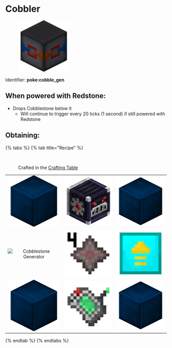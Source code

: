 # Cobbler



<figure><img src="https://github.com/ItsMePok/PFE/blob/wikiAssets/Automation/cobbler.png?raw=true" alt=""><figcaption></figcaption></figure>

Identifier: **poke:cobble\_gen**

## When powered with <img src="https://minecraft.wiki/images/thumb/Redstone_Dust_JE2_BE2.png/150px-Redstone_Dust_JE2_BE2.png?8cf17" alt="" data-size="line">Redstone:

* Drops <img src="https://minecraft.wiki/images/Cobblestone_JE5_BE3.png?29624" alt="" data-size="line">Cobblestone below it
  * Will continue to trigger every 20 ticks (1 second) if still powered with <img src="https://minecraft.wiki/images/thumb/Redstone_Dust_JE2_BE2.png/150px-Redstone_Dust_JE2_BE2.png?8cf17" alt="" data-size="line">Redstone



## Obtaining:

{% tabs %}
{% tab title="Recipe" %}
<figure><img src="https://minecraft.wiki/images/thumb/Crafting_Table_JE4_BE3.png/150px-Crafting_Table_JE4_BE3.png?5767f" alt=""><figcaption><p>Crafted in the <a href="https://minecraft.wiki/w/Crafting_Table">Crafting Table</a></p></figcaption></figure>

|                                                                                                  |                                                                                                            |                                                                                                                |
| :----------------------------------------------------------------------------------------------: | :--------------------------------------------------------------------------------------------------------: | :------------------------------------------------------------------------------------------------------------: |
| ![Cobalt Block](https://github.com/ItsMePok/PFE/blob/wikiAssets/OreBlocks/cobalt_block.png?raw=true) |      ![Block Breaker](https://github.com/ItsMePok/PFE/blob/wikiAssets/blockRenders/BlockBreaker.png?raw=true)     |        ![Cobalt Block](https://github.com/ItsMePok/PFE/blob/wikiAssets/OreBlocks/cobalt_block.png?raw=true)        |
|           <img src="broken-reference" alt="Cobblestone Generator" data-size="original">          | ![Banished Star x4](https://github.com/ItsMePok/PFE/blob/wikiAssets/wikiMain/banished_star_x4.png?raw=true) | ![Diamond Upgrade Core](https://github.com/ItsMePok/PFE/blob/wikiAssets/wikiMain/diamond_upgrade_core.png?raw=true) |
| ![Cobalt Block](https://github.com/ItsMePok/PFE/blob/wikiAssets/OreBlocks/cobalt_block.png?raw=true) |       ![GPS Module](https://github.com/ItsMePok/PFE/blob/wikiAssets/wikiMain/gps_module.png?raw=true)       |        ![Cobalt Block](https://github.com/ItsMePok/PFE/blob/wikiAssets/OreBlocks/cobalt_block.png?raw=true)        |
{% endtab %}
{% endtabs %}
